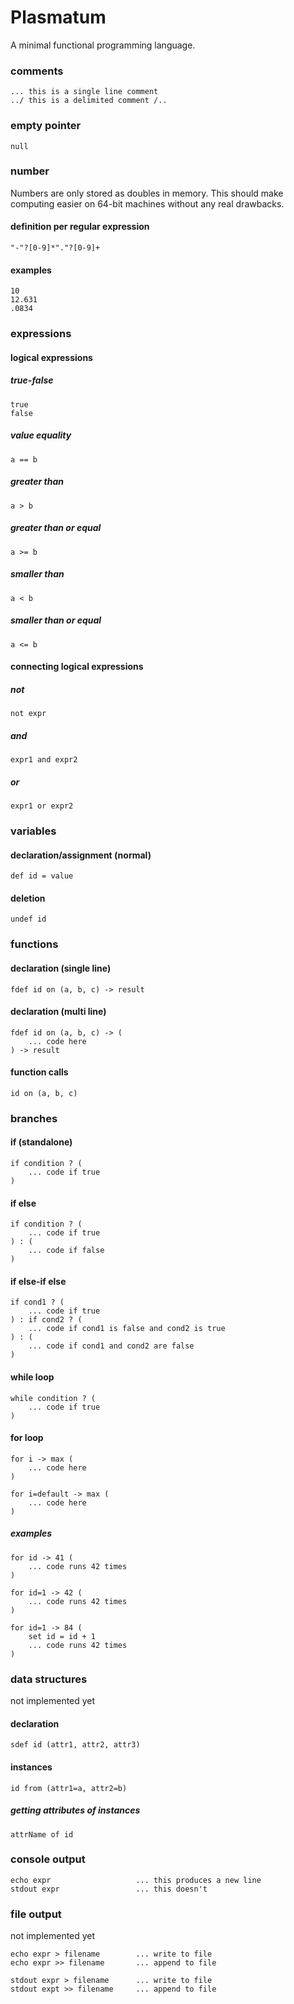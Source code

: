 # Plasmatum
A minimal functional programming language.

### comments
```
... this is a single line comment
../ this is a delimited comment /..
```

### empty pointer
```
null
```
### number
Numbers are only stored as doubles in memory. This should make computing easier on 64-bit machines without any real drawbacks.
#### definition per regular expression
```
"-"?[0-9]*"."?[0-9]+
```
#### examples
```
10
12.631
.0834
```
### expressions
#### logical expressions
##### true-false
```
true
false
```
##### value equality
```
a == b
```
##### greater than
```
a > b
```
##### greater than or equal
```
a >= b
```
##### smaller than
```
a < b
```
##### smaller than or equal
```
a <= b
```

#### connecting logical expressions
##### not
```
not expr
```
##### and
```
expr1 and expr2
```
##### or
```
expr1 or expr2
```

### variables
#### declaration/assignment (normal)
```
def id = value
```
#### deletion
```
undef id
```

### functions
#### declaration (single line)
```
fdef id on (a, b, c) -> result
```
#### declaration (multi line)
```
fdef id on (a, b, c) -> (
    ... code here
) -> result
```
#### function calls
```
id on (a, b, c)
```

### branches
#### if (standalone)
```
if condition ? (
    ... code if true
)
```
#### if else
```
if condition ? (
    ... code if true
) : (
    ... code if false
)
```
#### if else-if else
```
if cond1 ? (
    ... code if true
) : if cond2 ? (
    ... code if cond1 is false and cond2 is true
) : (
    ... code if cond1 and cond2 are false
)
```
#### while loop
```
while condition ? (
    ... code if true
)
```

#### for loop
```
for i -> max (
    ... code here
)
```
```
for i=default -> max (
    ... code here
)
```
##### examples
```
for id -> 41 (
    ... code runs 42 times
)

for id=1 -> 42 (
    ... code runs 42 times
)

for id=1 -> 84 (
    set id = id + 1
    ... code runs 42 times
)
```

### data structures
not implemented yet
#### declaration
```
sdef id (attr1, attr2, attr3)
```
#### instances
```
id from (attr1=a, attr2=b)
```
##### getting attributes of instances
```
attrName of id
```

### console output
```
echo expr                   ... this produces a new line
stdout expr                 ... this doesn't
```

### file output
not implemented yet
```
echo expr > filename        ... write to file
echo expr >> filename       ... append to file

stdout expr > filename      ... write to file
stdout expt >> filename     ... append to file
```
